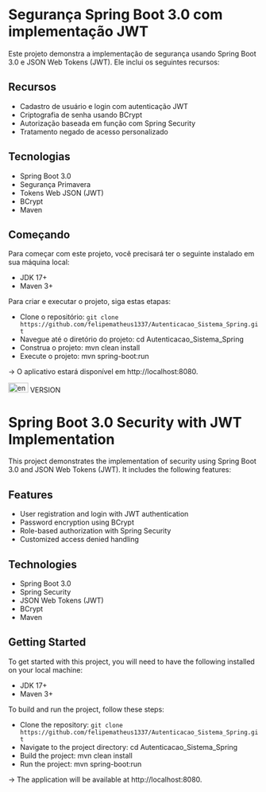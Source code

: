 # Segurança Spring Boot 3.0 com implementação JWT
Este projeto demonstra a implementação de segurança usando Spring Boot 3.0 e JSON Web Tokens (JWT). Ele inclui os seguintes recursos:

## Recursos
* Cadastro de usuário e login com autenticação JWT
* Criptografia de senha usando BCrypt
* Autorização baseada em função com Spring Security
* Tratamento negado de acesso personalizado

## Tecnologias
* Spring Boot 3.0
* Segurança Primavera
* Tokens Web JSON (JWT)
* BCrypt
* Maven
 
## Começando
Para começar com este projeto, você precisará ter o seguinte instalado em sua máquina local:

* JDK 17+
* Maven 3+


Para criar e executar o projeto, siga estas etapas:

* Clone o repositório: `git clone https://github.com/felipematheus1337/Autenticacao_Sistema_Spring.git`
* Navegue até o diretório do projeto: cd Autenticacao_Sistema_Spring
* Construa o projeto: mvn clean install
* Execute o projeto: mvn spring-boot:run

-> O aplicativo estará disponível em http://localhost:8080.








<img width="40" height="20" src="https://upload.wikimedia.org/wikipedia/en/thumb/a/ae/Flag_of_the_United_Kingdom.svg/800px-Flag_of_the_United_Kingdom.svg.png?20190917170937" alt="english version" /> VERSION

# Spring Boot 3.0 Security with JWT Implementation
This project demonstrates the implementation of security using Spring Boot 3.0 and JSON Web Tokens (JWT). It includes the following features:

## Features
* User registration and login with JWT authentication
* Password encryption using BCrypt
* Role-based authorization with Spring Security
* Customized access denied handling

## Technologies
* Spring Boot 3.0
* Spring Security
* JSON Web Tokens (JWT)
* BCrypt
* Maven
 
## Getting Started
To get started with this project, you will need to have the following installed on your local machine:

* JDK 17+
* Maven 3+


To build and run the project, follow these steps:

* Clone the repository: `git clone https://github.com/felipematheus1337/Autenticacao_Sistema_Spring.git`
* Navigate to the project directory: cd Autenticacao_Sistema_Spring
* Build the project: mvn clean install
* Run the project: mvn spring-boot:run 

-> The application will be available at http://localhost:8080.

